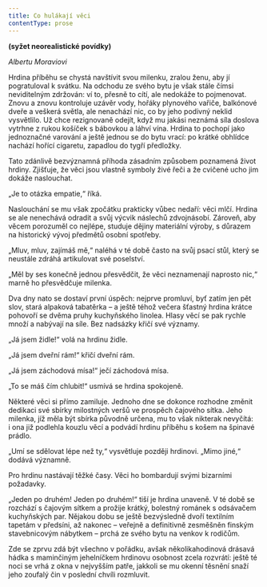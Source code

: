 ```yaml
---
title: Co hulákají věci
contentType: prose
---
```


**(syžet neorealistické povídky)**

_Albertu Moraviovi_

  

Hrdina příběhu se chystá navštívit svou milenku, zralou ženu, aby jí pogratuloval k svátku. Na odchodu ze svého bytu je však stále čímsi neviditelným zdržován: ví to, přesně to cítí, ale nedokáže to po­jmenovat. Znovu a znovu kontroluje uzávěr vody, hořáky plynového vařiče, balkónové dveře a veškerá světla, ale nenachází nic, co by jeho podivný neklid vysvětlilo. Už chce rezignovaně odejít, když mu jakási neznámá síla doslova vytrhne z rukou košíček s bábovkou a láhví vína. Hrdina to pochopí jako jednoznačné varování a ještě jednou se do bytu vrací: po krátké obhlídce nachází hořící cigaretu, zapadlou do tygří předložky.

Tato zdánlivě bezvýznamná příhoda zásadním způsobem poznamená život hrdiny. Zjišťuje, že věci jsou vlastně symboly živé řeči a že cvičené ucho jim dokáže naslouchat.

„Je to otázka empatie,“ říká.

Naslouchání se mu však zpočátku prakticky vůbec nedaří: věci mlčí. Hrdina se ale nenechává odradit a svůj výcvik náslechů zdvojnásobí. Zároveň, aby věcem porozuměl co nejlépe, studuje dějiny materiální výroby, s důrazem na historický vývoj předmětů osobní spotřeby.

„Mluv, mluv, zajímáš mě,“ naléhá v té době často na svůj psací stůl, který se neustále zdráhá artikulovat své poselství.

„Měl by ses konečně jednou přesvědčit, že věci neznamenají naprosto nic,“ marně ho přesvědčuje milenka.

Dva dny nato se dostaví první úspěch: nejprve promluví, byť zatím jen pět slov, stará alpaková tabatěrka – a ještě téhož večera šťastný hrdina krátce pohovoří se dvěma pruhy kuchyňského linolea. Hlasy věcí se pak rychle množí a nabývají na síle. Bez nadsázky křičí své významy.

„Já jsem židle!“ volá na hrdinu židle.

„Já jsem dveřní rám!“ křičí dveřní rám.

„Já jsem záchodová mísa!“ ječí záchodová mísa.

„To se máš čím chlubit!“ usmívá se hrdina spokojeně.

Některé věci si přímo zamiluje. Jednoho dne se dokonce rozhodne změnit dedikaci své sbírky milostných veršů ve prospěch čajového sítka. Jeho milenka, jíž měla být sbírka původně určena, mu to však nikterak nevyčítá: i ona již podlehla kouzlu věcí a podvádí hrdinu příběhu s košem na špinavé prádlo.

„Umí se sdělovat lépe než ty,“ vysvětluje později hrdinovi. „Mimo jiné,“ dodává významně.

Pro hrdinu nastávají těžké časy. Věci ho bombardují svými bizar­ními požadavky.

„Jeden po druhém! Jeden po druhém!“ tiší je hrdina unaveně. V té době se rozchází s čajovým sítkem a prožije krátký, bolestný románek s odsávačem kuchyňských par. Nějakou dobu se ještě bezvýsledně dvoří textilním tapetám v předsíni, až nakonec – veřejně a definitivně zesměšněn finským stavebnicovým nábytkem – prchá ze svého bytu na venkov k rodičům.

Zde se zprvu zdá být všechno v pořádku, avšak několikahodinová drásavá hádka s maminčiným jehelníčkem hrdinovu osobnost zcela rozvrátí: ještě té noci se vrhá z okna v nejvyšším patře, jakkoli se mu okenní těsnění snaží jeho zoufalý čin v poslední chvíli rozmluvit.

